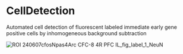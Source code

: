 # CellDetection
Automated cell detection of fluorescent labeled immediate early gene positive cells by inhomogeneous background subtraction

![ROI 240607cfosNpas4Arc CFC-8 4R PFC IL_fig_label_1_NeuN](https://github.com/user-attachments/assets/092d2afe-e3b8-4c3c-b4ff-c26146198f3e)

